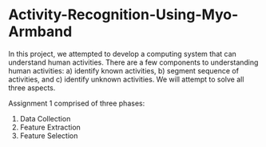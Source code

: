 # Activity-Recognition-Using-Myo-Armband


In this project, we attempted to develop a computing system that can understand human activities. There are a few components to understanding human activities: a) identify known activities, b) segment sequence of activities, and c) identify unknown activities. We will attempt to solve all three aspects. 

Assignment 1 comprised of three phases: 
1. Data Collection
2. Feature Extraction
3. Feature Selection

